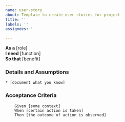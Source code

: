 ```yaml
---
name: user-story
about: Template to create user stories for project
title: ''
labels: ''
assignees: ''

---
```


**As a** [role]  
**I need** [function]  
**So that** [benefit]  
      
### Details and Assumptions
    * [document what you know]      

### Acceptance Criteria     
``` gherkin 
    Given [some context]
    When [certain action is taken]
    Then [the outcome of action is observed]
```
